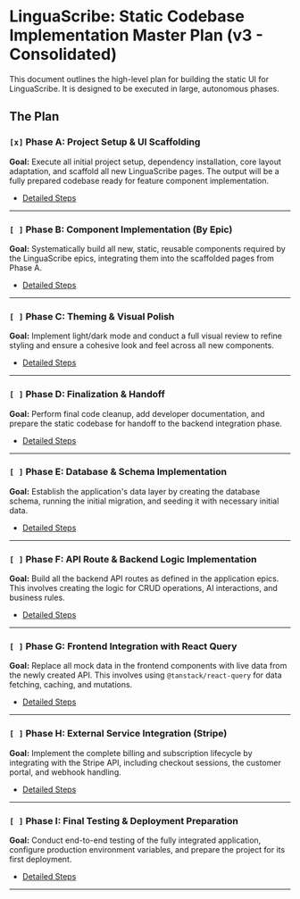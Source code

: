 
# **LinguaScribe: Static Codebase Implementation Master Plan (v3 - Consolidated)**

This document outlines the high-level plan for building the static UI for LinguaScribe. It is designed to be executed in large, autonomous phases.

## **The Plan**

### `[x]` Phase A: Project Setup & UI Scaffolding
**Goal:** Execute all initial project setup, dependency installation, core layout adaptation, and scaffold all new LinguaScribe pages. The output will be a fully prepared codebase ready for feature component implementation.

*   [Detailed Steps](./docs/phases/phase-a-setup-and-scaffolding.md)

---
### `[ ]` Phase B: Component Implementation (By Epic)
**Goal:** Systematically build all new, static, reusable components required by the LinguaScribe epics, integrating them into the scaffolded pages from Phase A.

*   [Detailed Steps](./docs/phases/phase-b-component-implementation.md)

---
### `[ ]` Phase C: Theming & Visual Polish
**Goal:** Implement light/dark mode and conduct a full visual review to refine styling and ensure a cohesive look and feel across all new components.

*   [Detailed Steps](./docs/phases/phase-c-theming-and-polish.md)

---
### `[ ]` Phase D: Finalization & Handoff
**Goal:** Perform final code cleanup, add developer documentation, and prepare the static codebase for handoff to the backend integration phase.

*   [Detailed Steps](./docs/phases/phase-d-finalization-and-handoff.md)

---
### `[ ]` Phase E: Database & Schema Implementation
**Goal:** Establish the application's data layer by creating the database schema, running the initial migration, and seeding it with necessary initial data.

*   [Detailed Steps](./docs/phases/phase-e-database-and-schema.md)

---
### `[ ]` Phase F: API Route & Backend Logic Implementation
**Goal:** Build all the backend API routes as defined in the application epics. This involves creating the logic for CRUD operations, AI interactions, and business rules.

*   [Detailed Steps](./docs/phases/phase-f-api-implementation.md)

---
### `[ ]` Phase G: Frontend Integration with React Query
**Goal:** Replace all mock data in the frontend components with live data from the newly created API. This involves using `@tanstack/react-query` for data fetching, caching, and mutations.

*   [Detailed Steps](./docs/phases/phase-g-frontend-integration.md)

---
### `[ ]` Phase H: External Service Integration (Stripe)
**Goal:** Implement the complete billing and subscription lifecycle by integrating with the Stripe API, including checkout sessions, the customer portal, and webhook handling.

*   [Detailed Steps](./docs/phases/phase-h-stripe-integration.md)

---
### `[ ]` Phase I: Final Testing & Deployment Preparation
**Goal:** Conduct end-to-end testing of the fully integrated application, configure production environment variables, and prepare the project for its first deployment.

*   [Detailed Steps](./docs/phases/phase-i-testing-and-deployment.md)

---